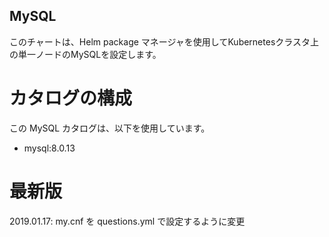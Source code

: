## MySQL

このチャートは、Helm package マネージャを使用してKubernetesクラスタ上の単一ノードのMySQLを設定します。

# カタログの構成

この MySQL カタログは、以下を使用しています。

* mysql:8.0.13 

# 最新版

2019.01.17: my.cnf を questions.yml で設定するように変更
